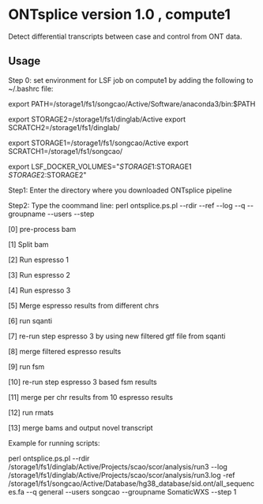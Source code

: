 # ONTsplice version 1.0 , compute1 #

Detect differential transcripts between case and control from ONT data. 

## Usage ##

Step 0: set environment for LSF job on compute1 by adding the following to ~/.bashrc file: 

export PATH=/storage1/fs1/songcao/Active/Software/anaconda3/bin:$PATH

export STORAGE2=/storage1/fs1/dinglab/Active
export SCRATCH2=/storage1/fs1/dinglab/

export STORAGE1=/storage1/fs1/songcao/Active
export SCRATCH1=/storage1/fs1/songcao/

export LSF_DOCKER_VOLUMES="$STORAGE1:$STORAGE1 $STORAGE2:$STORAGE2"

Step1: Enter the directory where you downloaded ONTsplice pipeline 

Step2: Type the coommand line: perl ontsplice.ps.pl  --rdir --ref --log --q --groupname --users --step

[0] pre-process bam

[1] Split bam

[2]  Run espresso 1

[3]  Run espresso 2

[4]  Run espresso 3

[5]  Merge espresso results from different chrs

[6]  run sqanti

[7]  re-run step espresso 3 by using new filtered gtf file from sqanti

[8]  merge filtered espresso results

[9]  run fsm 

[10]  re-run step espresso 3 based fsm results

[11]  merge per chr results from 10 espresso results

[12] run rmats

[13] merge bams and output novel transcript


Example for running scripts:

perl ontsplice.ps.pl --rdir /storage1/fs1/dinglab/Active/Projects/scao/scor/analysis/run3 --log  /storage1/fs1/dinglab/Active/Projects/scao/scor/analysis/run3.log -ref /storage1/fs1/songcao/Active/Database/hg38_database/sid.ont/all_sequences.fa --q general --users songcao --groupname SomaticWXS --step 1

